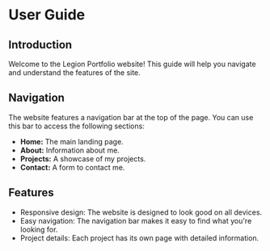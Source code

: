 # User Guide

## Introduction

Welcome to the Legion Portfolio website! This guide will help you navigate and understand the features of the site.

## Navigation

The website features a navigation bar at the top of the page. You can use this bar to access the following sections:

*   **Home:** The main landing page.
*   **About:** Information about me.
*   **Projects:** A showcase of my projects.
*   **Contact:** A form to contact me.

## Features

*   Responsive design: The website is designed to look good on all devices.
*   Easy navigation: The navigation bar makes it easy to find what you're looking for.
*   Project details: Each project has its own page with detailed information.
